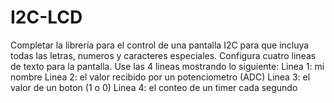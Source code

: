 # I2C-LCD
Completar la librería para el control de una pantalla I2C para que incluya todas las letras, numeros y caracteres especiales. Configura cuatro lineas de texto para la pantalla. Use las 4 lineas mostrando lo siguiente: Linea 1: mi nombre Linea 2: el valor recibido por un potenciometro (ADC) Linea 3: el valor de un boton (1 o 0) Linea 4: el conteo de un timer cada segundo
